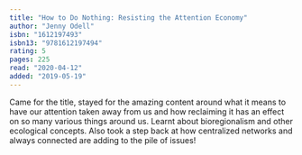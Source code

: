 ```yaml
---
title: "How to Do Nothing: Resisting the Attention Economy"
author: "Jenny Odell"
isbn: "1612197493"
isbn13: "9781612197494"
rating: 5
pages: 225
read: "2020-04-12"
added: "2019-05-19"
---
```

Came for the title, stayed for the amazing content around what it means to have our attention taken away from us and how reclaiming it has an effect on so many various things around us. Learnt about bioregionalism and other ecological concepts. Also took a step back at how centralized networks and always connected are adding to the pile of issues!

